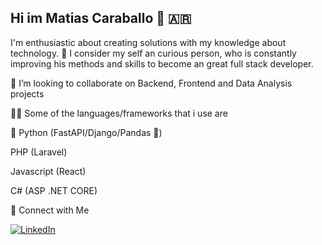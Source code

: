 ## Hi im Matias Caraballo 👋 :argentina: 
I'm enthusiastic about creating solutions with my knowledge about technology.
📖 I consider my self an curious person, who is constantly improving his methods and skills to become an great full stack developer. 

👐 I’m looking to collaborate on Backend, Frontend and Data Analysis projects 

👨‍💻 Some of the languages/frameworks that i use are

 🐍 Python (FastAPI/Django/Pandas 🐼) 
 
  PHP (Laravel)
  
  Javascript (React)
  
  C# (ASP .NET CORE)

  
 
 🤝 Connect with Me
 
[![LinkedIn](https://img.shields.io/badge/LinkedIn-blue?logo=linkedin&style=for-the-badge)](https://www.linkedin.com/in/matias-caraballo-4062a1235/)

